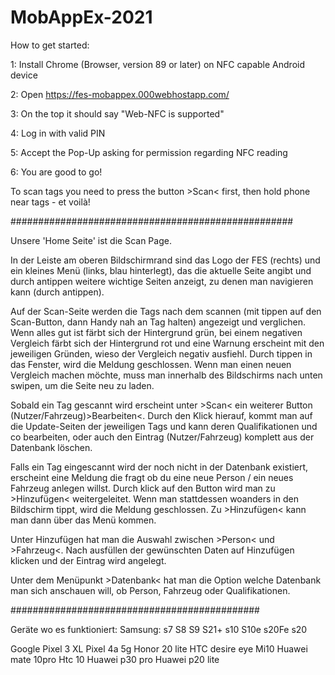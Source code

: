 # MobAppEx-2021
 
How to get started:

1: Install Chrome (Browser, version 89 or later) on NFC capable Android device

2: Open https://fes-mobappex.000webhostapp.com/

3: On the top it should say "Web-NFC is supported"

4: Log in with valid PIN

5: Accept the Pop-Up asking for permission regarding NFC reading

6: You are good to go!

To scan tags you need to press the button >Scan< first, then hold phone near tags - et voilà!

###################################################

Unsere 'Home Seite' ist die Scan Page. 

In der Leiste am oberen Bildschirmrand sind das Logo der FES (rechts) und ein kleines Menü (links, blau hinterlegt), das die aktuelle Seite angibt und durch antippen weitere wichtige Seiten anzeigt, zu denen man navigieren kann (durch antippen).

Auf der Scan-Seite werden die Tags nach dem scannen (mit tippen auf den Scan-Button, dann Handy nah an Tag halten) angezeigt und verglichen.
Wenn alles gut ist färbt sich der Hintergrund grün, bei einem negativen Vergleich färbt sich der Hintergrund rot und eine Warnung erscheint mit den jeweiligen Gründen, wieso der Vergleich negativ ausfiehl. Durch tippen in das Fenster, wird die Meldung geschlossen. 
Wenn man einen neuen Vergleich machen möchte, muss man innerhalb des Bildschirms nach unten swipen, um die Seite neu zu laden. 

Sobald ein Tag gescannt wird erscheint unter >Scan< ein weiterer Button  (Nutzer/Fahrzeug)>Bearbeiten<. 
Durch den Klick hierauf, kommt man auf die Update-Seiten der jeweiligen Tags und kann deren Qualifikationen und co bearbeiten, oder auch den Eintrag (Nutzer/Fahrzeug) komplett aus der Datenbank löschen.

Falls ein Tag eingescannt wird der noch nicht in der Datenbank existiert, erscheint eine Meldung die fragt ob du eine neue Person / ein neues Fahrzeug anlegen willst.
Durch klick auf den Button wird man zu >Hinzufügen< weitergeleitet. Wenn man stattdessen woanders in den Bildschirm tippt, wird die Meldung geschlossen. Zu >Hinzufügen< kann man dann über das Menü kommen.

Unter Hinzufügen hat man die Auswahl zwischen >Person< und >Fahrzeug<. Nach ausfüllen der gewünschten Daten auf Hinzufügen klicken und der Eintrag wird angelegt.

Unter dem Menüpunkt >Datenbank< hat man die Option welche Datenbank man sich anschauen will, ob Person, Fahrzeug oder Qualifikationen.



#############################################

Geräte wo es funktioniert:
Samsung:
s7
S8
S9
S21+
s10
S10e
s20Fe
s20

Google Pixel 3 XL
Pixel 4a 5g
Honor 20 lite
HTC desire eye
Mi10
Huawei mate 10pro
Htc 10
Huawei p30 pro
Huawei p20 lite
